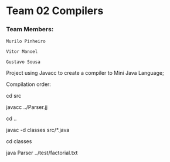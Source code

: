 # Team 02 Compilers

### Team Members:
    Murilo Pinheiro

    Vitor Manoel

    Gustavo Sousa


Project using Javacc to create a compiler to Mini Java Language;

Compilation order:

cd src 

javacc ../Parser.jj

cd ..

javac -d classes src/*.java

cd classes

java Parser ../test/factorial.txt
